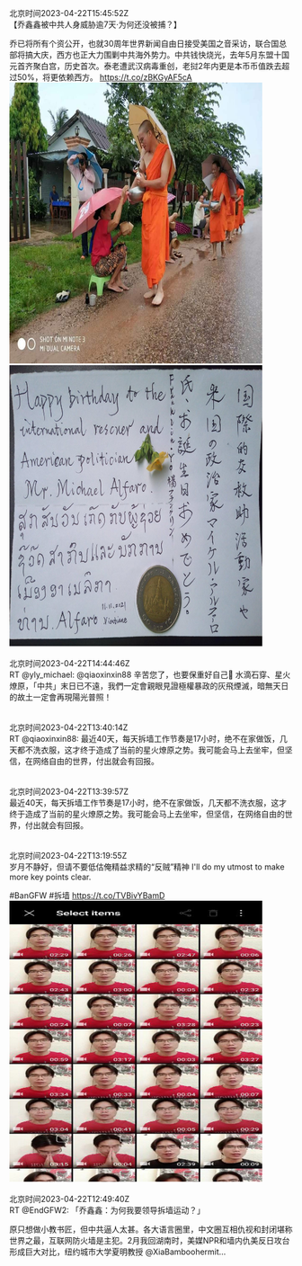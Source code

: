 北京时间2023-04-22T15:45:52Z<br>【乔鑫鑫被中共人身威胁逾7天·为何还没被捕？】

乔已将所有个资公开，也就30周年世界新闻自由日接受美国之音采访，联合国总部将搞大庆，西方也正大力围剿中共海外势力。中共钱快烧光，去年5月东盟十国元首齐聚白宫，历史首次。泰老遭武汉病毒重创，老挝2年内更是本币币值跌去超过50%，将更依赖西方。 https://t.co/zBKGyAF5cA<br><img src='/temp/image/2023/v-Month-4/1649680908985970694_0.jpg' width='450' height='500'><img src='/temp/image/2023/v-Month-4/1649680908985970694_1.jpg' width='450' height='500'><br><br>北京时间2023-04-22T14:44:46Z<br>RT @yly_michael: @qiaoxinxin88 辛苦您了，也要保重好自己🙏
水滴石穿、星火燎原，「中共」末日已不遠，我們一定會親眼見證極權暴政的灰飛煙滅，暗無天日的故土一定會再現陽光普照！<br><br><br>北京时间2023-04-22T13:40:14Z<br>RT @qiaoxinxin88: 最近40天，每天拆墙工作节奏是17小时，绝不在家做饭，几天都不洗衣服，这才终于造成了当前的星火燎原之势。我可能会马上去坐牢，但坚信，在网络自由的世界，付出就会有回报。<br><br><br>北京时间2023-04-22T13:39:57Z<br>最近40天，每天拆墙工作节奏是17小时，绝不在家做饭，几天都不洗衣服，这才终于造成了当前的星火燎原之势。我可能会马上去坐牢，但坚信，在网络自由的世界，付出就会有回报。<br><br><br>北京时间2023-04-22T13:19:55Z<br>岁月不静好，但请不要低估俺精益求精的“反贼”精神 
I'll do my utmost to make more key points clear.

#BanGFW #拆墙 https://t.co/TVBivYBamD<br><img src='/temp/image/2023/v-Month-4/1649644179193208832_0.jpg' width='450' height='500'><br><br>北京时间2023-04-22T12:49:40Z<br>RT @EndGFW2: 「乔鑫鑫：为何我要领导拆墙运动？」

原只想做小教书匠，但中共逼人太甚。各大语言圈里，中文圈互相仇视和封闭堪称世界之最，互联网防火墙是主犯。2月我回湖南时，美媒NPR和墙内仇美反日攻台形成巨大对比，纽约城市大学夏明教授 @XiaBamboohermit…<br><br><br>